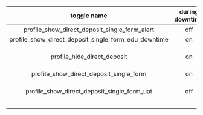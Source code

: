 


|toggle name|during downtime | calls y/n (should be) | UI |	during uat |	calls y/n (should be) | UI | 
|:-:|:-:|:-:|:-:|:-:|:-:|:-:|
|profile_show_direct_deposit_single_form_alert|off|y||off|y||
|profile_show_direct_deposit_single_form_edu_downtime|on|no edu calls||on|no edu calls||
|profile_hide_direct_deposit|on|n (this overrides all calls unless we're running UAT and enable `profile_show_direct_deposit_single_form_uat`)||on|n||
|profile_show_direct_deposit_single_form|on|y||on|y||
|profile_show_direct_deposit_single_form_uat|off|n||on conditionally (per user)|y (this overrides profile_hide_direct_deposit)||
||||||||
||||||||



